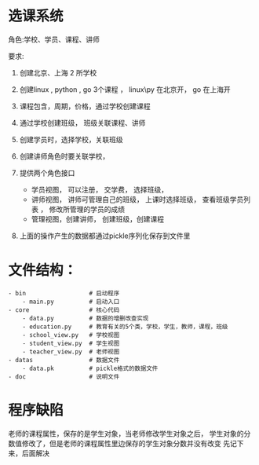 # 选课系统

角色:学校、学员、课程、讲师

要求:

1. 创建北京、上海 2 所学校
2. 创建linux , python , go 3个课程 ， linux\py 在北京开， go 在上海开
3. 课程包含，周期，价格，通过学校创建课程
4. 通过学校创建班级， 班级关联课程、讲师
5. 创建学员时，选择学校，关联班级
6. 创建讲师角色时要关联学校，
7. 提供两个角色接口
    - 学员视图， 可以注册， 交学费， 选择班级，
    - 讲师视图， 讲师可管理自己的班级， 上课时选择班级， 查看班级学员列表 ， 修改所管理的学员的成绩
    - 管理视图，创建讲师， 创建班级，创建课程

8. 上面的操作产生的数据都通过pickle序列化保存到文件里

# 文件结构：
```
- bin                  # 启动程序
    - main.py          # 启动入口
- core                 # 核心代码
    - data.py          # 数据的增删改查实现
    - education.py     # 教育有关的5个类，学校，学生，教师，课程，班级
    - school_view.py   # 学校视图
    - student_view.py  # 学生视图
    - teacher_view.py  # 老师视图
- datas                # 数据文件
    - data.pk          # pickle格式的数据文件
- doc                  # 说明文件
```

# 程序缺陷

老师的课程属性，保存的是学生对象，当老师修改学生对象之后，
学生对象的分数值修改了，但是老师的课程属性里边保存的学生对象分数并没有改变
先记下来，后面解决
